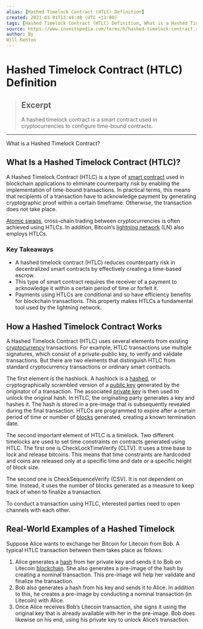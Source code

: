 ```yaml
---
alias: [Hashed Timelock Contract (HTLC) Definition]
created: 2021-03-01T13:44:48 (UTC +11:00)
tags: [Hashed Timelock Contract (HTLC) Definition, What is a Hashed Timelock Contract?]
source: https://www.investopedia.com/terms/h/hashed-timelock-contract.asp
author: By
Will Kenton
---
```


# Hashed Timelock Contract (HTLC) Definition

> ## Excerpt
> A hashed timelock contract is a smart contract used in cryptocurrencies to configure time-bound contracts.

---

What is a Hashed Timelock Contract?
## What Is a Hashed Timelock Contract (HTLC)?

A Hashed Timelock Contract (HTLC) is a type of [smart contract](https://www.investopedia.com/terms/s/smart-contracts.asp) used in blockchain applications to eliminate counterparty risk by enabling the implementation of time-bound transactions. In practical terms, this means that recipients of a transaction have to acknowledge payment by generating cryptographic proof within a certain timeframe. Otherwise, the transaction does not take place.

[Atomic swaps](https://www.investopedia.com/terms/a/atomic-swaps.asp), cross-chain trading between cryptocurrencies is often achieved using HTLCs. In addition, Bitcoin’s [lightning network](https://www.investopedia.com/terms/l/lightning-network.asp) (LN) also employs HTLCs.

### Key Takeaways

-   A hashed timelock contract (HTLC) reduces counterparty risk in decentralized smart contracts by effectively creating a time-based escrow.
-   This type of smart contract requires the receiver of a payment to acknowledge it within a certain period of time or forfeit it.
-   Payments using HTLCs are conditional and so have efficiency benefits for blockchain transactions. This property makes HTLCs a fundamental tool used by the lightning network.

## How a Hashed Timelock Contract Works

A Hashed Timelock Contract (HTLC) uses several elements from existing [cryptocurrency](https://www.investopedia.com/terms/c/cryptocurrency.asp) transactions. For example, HTLC transactions use multiple signatures, which consist of a private-public key, to verify and validate transactions. But there are two elements that distinguish HTLC from standard cryptocurrency transactions or ordinary smart contracts.

The first element is the hashlock. A hashlock is a [hashed](https://www.investopedia.com/terms/h/hash.asp), or cryptographically scrambled version of a [public key](https://www.investopedia.com/terms/p/public-key.asp) generated by the originator of a transaction. The associated [private key](https://www.investopedia.com/terms/p/private-key.asp) is then used to unlock the original hash. In HTLC, the originating party generates a key and hashes it. The hash is stored in a pre-image that is subsequently revealed during the final transaction. HTLCs are programmed to expire after a certain period of time or number of [blocks](https://www.investopedia.com/terms/b/block-bitcoin-block.asp) generated, creating a known termination date.

The second important element of HTLC is a timelock. Two different timelocks are used to set time constraints on contracts generated using HTLC. The first one is CheckLockTimeVerify (CLTV). It uses a time base to lock and release bitcoins. This means that time constraints are hardcoded and coins are released only at a specific time and date or a specific height of block size.

The second one is CheckSequenceVerify (CSV). It is not dependent on time. Instead, it uses the number of blocks generated as a measure to keep track of when to finalize a transaction.

To conduct a transaction using HTLC, interested parties need to open channels with each other. 

## Real-World Examples of a Hashed Timelock

Suppose Alice wants to exchange her Bitcoin for Litecoin from Bob. A typical HTLC transaction between them takes place as follows:

1.  Alice generates a [hash](https://www.investopedia.com/terms/h/hash.asp) from her private key and sends it to Bob on Litecoin [blockchain](https://www.investopedia.com/terms/b/blockchain.asp). She also generates a pre-image of the hash by creating a nominal transaction. This pre-image will help her validate and finalize the transaction. 
2.  Bob also generates a hash from his key and sends it to Alice. In addition to this, he creates a pre-image by conducting a nominal transaction (in Litecoin) with Alice. 
3.  Once Alice receives Bob’s Litecoin transaction, she signs it using the original key that is already available with her in the pre-image. Bob does likewise on his end, using his private key to unlock Alice’s transaction.
